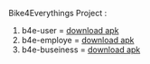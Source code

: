 Bike4Everythings Project : 
 1. b4e-user = [download apk](https://github.com/DeveloperDen/bike4everythings/blob/master/apk/b4euser-debug.apk?raw=true) 
 1. b4e-employe = [download apk](https://github.com/DeveloperDen/project_details/blob/master/apk/b4eemploye-debug.apk?raw=true)
 1. b4e-buseiness = [download apk](https://github.com/DeveloperDen/project_details/blob/master/apk/b4ebussiness-debug.apk?raw=true)
 
